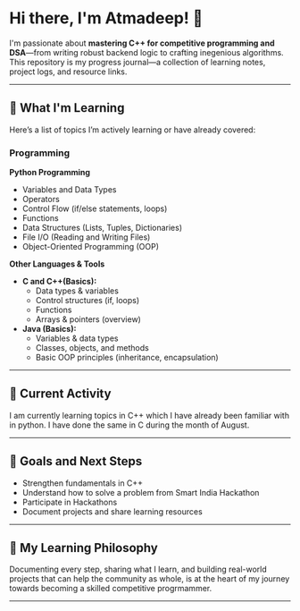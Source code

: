 # Hi there, I'm Atmadeep! 👋

I'm passionate about **mastering C++ for competitive programming and DSA**—from writing robust backend logic to crafting inegenious algorithms. This repository is my progress journal—a collection of learning notes, project logs, and resource links.

***

## 🌱 What I'm Learning

Here’s a list of topics I’m actively learning or have already covered:

### Programming

**Python Programming**
- Variables and Data Types
- Operators
- Control Flow (if/else statements, loops)
- Functions
- Data Structures (Lists, Tuples, Dictionaries)
- File I/O (Reading and Writing Files)
- Object-Oriented Programming (OOP)

**Other Languages & Tools**
- **C and C++(Basics):**
  - Data types & variables
  - Control structures (if, loops)
  - Functions
  - Arrays & pointers (overview)
- **Java (Basics):**
  - Variables & data types
  - Classes, objects, and methods
  - Basic OOP principles (inheritance, encapsulation)

***

## 🚀 Current Activity

I am currently learning topics in C++ which I have already been familiar with in python. I have done the same in C during the month of August. 

***

## 🚩 Goals and Next Steps

- Strengthen fundamentals in C++
- Understand how to solve a problem from Smart India Hackathon
- Participate in Hackathons 
- Document projects and share learning resources

***

## 📖 My Learning Philosophy

Documenting every step, sharing what I learn, and building real-world projects that can help the community as whole, is at the heart of my journey towards becoming a skilled competitive progrmammer. 

---
